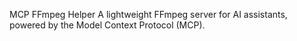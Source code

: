 MCP FFmpeg Helper
A lightweight FFmpeg server for AI assistants, powered by the Model Context Protocol (MCP).